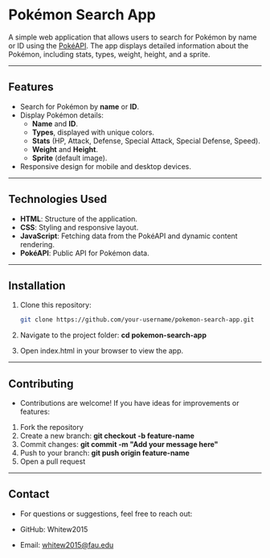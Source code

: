# Pokémon Search App

A simple web application that allows users to search for Pokémon by name or ID using the [PokéAPI](https://pokeapi.co/). 
The app displays detailed information about the Pokémon, including stats, types, weight, height, and a sprite.

---

## Features

- Search for Pokémon by **name** or **ID**.
- Display Pokémon details:
  - **Name** and **ID**.
  - **Types**, displayed with unique colors.
  - **Stats** (HP, Attack, Defense, Special Attack, Special Defense, Speed).
  - **Weight** and **Height**.
  - **Sprite** (default image).
- Responsive design for mobile and desktop devices.

---

## Technologies Used

- **HTML**: Structure of the application.
- **CSS**: Styling and responsive layout.
- **JavaScript**: Fetching data from the PokéAPI and dynamic content rendering.
- **PokéAPI**: Public API for Pokémon data.

---

## Installation

1. Clone this repository:
   ```bash
   git clone https://github.com/your-username/pokemon-search-app.git

2. Navigate to the project folder: **cd pokemon-search-app**

3. Open index.html in your browser to view the app.

---

## Contributing
- Contributions are welcome! If you have ideas for improvements or features:
1. Fork the repository
2. Create a new branch: **git checkout -b feature-name**
3. Commit changes: **git commit -m "Add your message here"**
4. Push to your branch: **git push origin feature-name**
5. Open a pull request

---

## Contact

- For questions or suggestions, feel free to reach out:

- GitHub: Whitew2015
- Email: whitew2015@fau.edu
